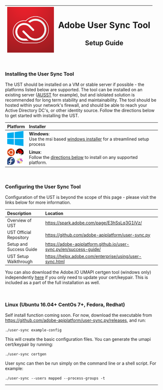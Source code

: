 <img src="https://github.com/adobe/UST-Install-Scripts/raw/master/contributing/ccelogo.png" height="150"> | <h1>Adobe User Sync Tool</h1><h2>Setup Guide</h2>
------------ | -------------

<br/>


### Installing the User Sync Tool
The UST should be installed on a VM or stable server if possible - the platforms listed below are supported.  The tool can be installed on an existing server ([AUSST](https://helpx.adobe.com/enterprise/package/help/update-server-setup-tool.html) for example), but and islolated solution is recommended for long term stability and maintainability.  The tool should be hosted within your network's firewall, and should be able to reach your Active Directory DC's, or other identity source. Follow the directions below to get started with installing the UST.


 Platform |  Installer
|------------ | :-------------|
|<img src="https://github.com/adobe/UST-Install-Scripts/raw/master/contributing/winlogo.png" height="50" width="54"> | **Windows**: <br/> Use the msi based [windows installer](https://github.com/adobe/UST-Install-Scripts/releases/download/v2.6.0-install/AdobeUST_2.6.0.exe) for a streamlined setup process|
| <img src="https://github.com/adobe/UST-Install-Scripts/raw/master/contributing/ubuntulogo.png" height="25" width="25" > <img src="https://github.com/adobe/UST-Install-Scripts/raw/master/contributing/redhatlogo.png" height="25" width="25"><br/><img src="https://github.com/adobe/UST-Install-Scripts/raw/master/contributing/fedora.png" height="25" width="25"> <img src="https://github.com/adobe/UST-Install-Scripts/raw/master/contributing/centoslogo.png" height="25" width="25"> | **Linux**: <br/>Follow the [directions below](https://github.com/adobe/UST-Install-Scripts#linux-ubuntu-1604-centos-7-fedora-redhat) to install on any supported platform.


<br/>

### Configuring the User Sync Tool
Configuration of the UST is beyond the scope of this page - please visit the links below for more information.

 Description | Location
|:------------ | :-------------|
|Overview of UST | https://spark.adobe.com/page/E3hSsLq3G1iVz/<br/>
|UST Official Repository | https://github.com/adobe-apiplatform/user-sync.py<br/>
|Setup and Success Guide | https://adobe-apiplatform.github.io/user-sync.py/en/success-guide/<br/>
|UST Setup Walkthrough | https://helpx.adobe.com/enterprise/using/user-sync.html

You can also download the Adobe.IO UMAPI certgen tool (windows only) independently [here](https://github.com/adobe/UST-Install-Scripts/raw/master/resources/AdobeIOCertgen.zip) if you only need to update your cert/keypair.  This is included as a part of the full installation as well.

<br/>

### **Linux (Ubuntu 16.04+ CentOs 7+, Fedora, Redhat)**

Self install function coming soon.  For now, download the executable from https://github.com/adobe-apiplatform/user-sync.py/releases, and run:

`./user-sync example-config`

This will create the basic configuration files.  You can generate the umapi cert/keypair by running:

`./user-sync certgen`

User sync can then be run simply on the command line or a shell script.  For example:

`./user-sync --users mapped --process-groups -t`
<hr/>

